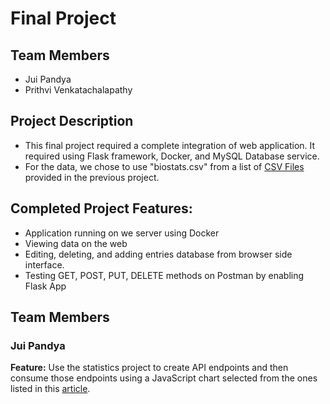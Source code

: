 <h1>Final Project</h1>

<h2> Team Members </h2>
<ul>
<li>Jui Pandya</li>
<li>Prithvi Venkatachalapathy </li>
</ul>

<h2> Project Description</h2>
<ul>
<li> This final project required a complete integration of web application. It required using Flask framework, Docker, and MySQL Database service. </li>
<li>For the data, we chose to use "biostats.csv" from a list of <a href="https://people.sc.fsu.edu/~jburkardt/data/csv/csv.html">CSV Files</a> provided in the previous project.</li>
</ul>

<h2>Completed Project Features:</h2>
<ul>
<li>Application running on we server using Docker</li>
<li>Viewing data on the web</li>
<li>Editing, deleting, and adding entries database from browser side interface.</li>
<li>Testing GET, POST, PUT, DELETE methods on Postman by enabling Flask App</li>
</ul>

<h2>Team Members</h2>
<h3>Jui Pandya</h3>
<b>Feature:</b> Use the statistics project to create API endpoints and then consume those endpoints using a JavaScript chart selected from the ones listed in this <a href=https://blog.logrocket.com/top-picks-javascript-chart-libraries/>article</a>.

